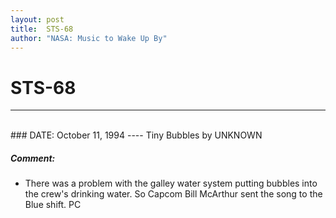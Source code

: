 ```yaml
---
layout: post
title:  STS-68
author: "NASA: Music to Wake Up By"
---
```


# STS-68
----
<br/>
### DATE: October 11, 1994
----
Tiny Bubbles by UNKNOWN

##### Comment:
* There was a problem with the galley water system putting bubbles into the crew's drinking water. So Capcom Bill McArthur sent the song to the Blue shift. PC
